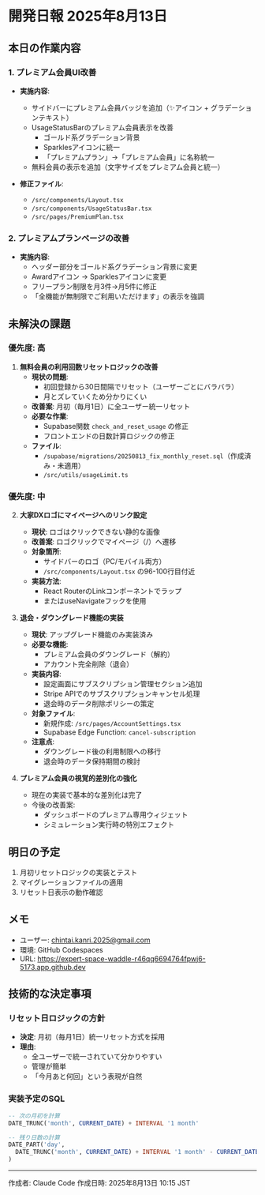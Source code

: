 # 開発日報 2025年8月13日

## 本日の作業内容

### 1. プレミアム会員UI改善
- **実施内容**:
  - サイドバーにプレミアム会員バッジを追加（✨アイコン + グラデーションテキスト）
  - UsageStatusBarのプレミアム会員表示を改善
    - ゴールド系グラデーション背景
    - Sparklesアイコンに統一
    - 「プレミアムプラン」→「プレミアム会員」に名称統一
  - 無料会員の表示を追加（文字サイズをプレミアム会員と統一）

- **修正ファイル**:
  - `/src/components/Layout.tsx`
  - `/src/components/UsageStatusBar.tsx`
  - `/src/pages/PremiumPlan.tsx`

### 2. プレミアムプランページの改善
- **実施内容**:
  - ヘッダー部分をゴールド系グラデーション背景に変更
  - Awardアイコン → Sparklesアイコンに変更
  - フリープラン制限を月3件→月5件に修正
  - 「全機能が無制限でご利用いただけます」の表示を強調

## 未解決の課題

### 優先度: 高
1. **無料会員の利用回数リセットロジックの改善**
   - **現状の問題**:
     - 初回登録から30日間隔でリセット（ユーザーごとにバラバラ）
     - 月とズレていくため分かりにくい
   - **改善案**: 月初（毎月1日）に全ユーザー統一リセット
   - **必要な作業**:
     - Supabase関数 `check_and_reset_usage` の修正
     - フロントエンドの日数計算ロジックの修正
   - **ファイル**: 
     - `/supabase/migrations/20250813_fix_monthly_reset.sql`（作成済み・未適用）
     - `/src/utils/usageLimit.ts`

### 優先度: 中
2. **大家DXロゴにマイページへのリンク設定**
   - **現状**: ロゴはクリックできない静的な画像
   - **改善案**: ロゴクリックでマイページ（/）へ遷移
   - **対象箇所**:
     - サイドバーのロゴ（PC/モバイル両方）
     - `/src/components/Layout.tsx` の96-100行目付近
   - **実装方法**: 
     - React RouterのLinkコンポーネントでラップ
     - またはuseNavigateフックを使用

3. **退会・ダウングレード機能の実装**
   - **現状**: アップグレード機能のみ実装済み
   - **必要な機能**:
     - プレミアム会員のダウングレード（解約）
     - アカウント完全削除（退会）
   - **実装内容**:
     - 設定画面にサブスクリプション管理セクション追加
     - Stripe APIでのサブスクリプションキャンセル処理
     - 退会時のデータ削除ポリシーの策定
   - **対象ファイル**:
     - 新規作成: `/src/pages/AccountSettings.tsx`
     - Supabase Edge Function: `cancel-subscription`
   - **注意点**:
     - ダウングレード後の利用制限への移行
     - 退会時のデータ保持期間の検討

4. **プレミアム会員の視覚的差別化の強化**
   - 現在の実装で基本的な差別化は完了
   - 今後の改善案:
     - ダッシュボードのプレミアム専用ウィジェット
     - シミュレーション実行時の特別エフェクト

## 明日の予定

1. 月初リセットロジックの実装とテスト
2. マイグレーションファイルの適用
3. リセット日表示の動作確認

## メモ

- ユーザー: chintai.kanri.2025@gmail.com
- 環境: GitHub Codespaces
- URL: https://expert-space-waddle-r46qq6694764fpwj6-5173.app.github.dev

## 技術的な決定事項

### リセット日ロジックの方針
- **決定**: 月初（毎月1日）統一リセット方式を採用
- **理由**:
  - 全ユーザーで統一されていて分かりやすい
  - 管理が簡単
  - 「今月あと何回」という表現が自然

### 実装予定のSQL
```sql
-- 次の月初を計算
DATE_TRUNC('month', CURRENT_DATE) + INTERVAL '1 month'

-- 残り日数の計算
DATE_PART('day', 
  DATE_TRUNC('month', CURRENT_DATE) + INTERVAL '1 month' - CURRENT_DATE
)
```

---

作成者: Claude Code
作成日時: 2025年8月13日 10:15 JST